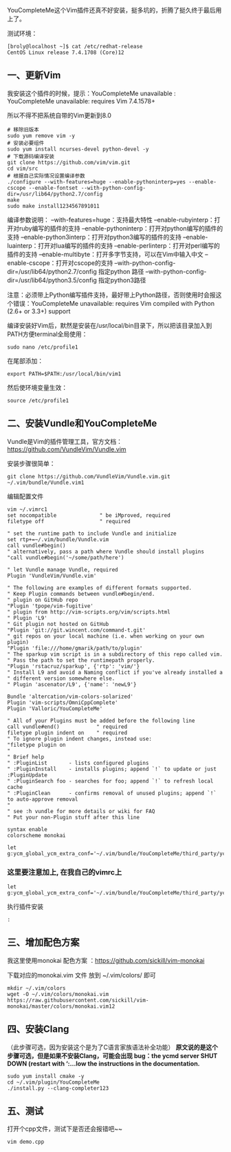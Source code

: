 YouCompleteMe这个Vim插件还真不好安装，挺多坑的，折腾了挺久终于最后用上了。

测试环境：

```
[broly@localhost ~]$ cat /etc/redhat-release 
CentOS Linux release 7.4.1708 (Core)12
```

## 一、更新Vim

我安装这个插件的时候，提示：YouCompleteMe unavailable : YouCompleteMe unavailable: requires Vim 7.4.1578+

所以不得不把系统自带的Vim更新到8.0

```
# 移除旧版本
sudo yum remove vim -y
# 安装必要组件
sudo yum install ncurses-devel python-devel -y
# 下载源码编译安装
git clone https://github.com/vim/vim.git
cd vim/src
# 根据自己实际情况设置编译参数
./configure --with-features=huge --enable-pythoninterp=yes --enable-cscope --enable-fontset --with-python-config-dir=/usr/lib64/python2.7/config
make
sudo make install1234567891011
```

编译参数说明：
–with-features=huge：支持最大特性
–enable-rubyinterp：打开对ruby编写的插件的支持
–enable-pythoninterp：打开对python编写的插件的支持
–enable-python3interp：打开对python3编写的插件的支持
–enable-luainterp：打开对lua编写的插件的支持
–enable-perlinterp：打开对perl编写的插件的支持
–enable-multibyte：打开多字节支持，可以在Vim中输入中文
–enable-cscope：打开对cscope的支持
–with-python-config-dir=/usr/lib64/python2.7/config 指定python 路径
–with-python-config-dir=/usr/lib64/python3.5/config 指定python3路径

注意：必须带上Python编写插件支持，最好带上Python路径，否则使用时会报这个错误：YouCompleteMe unavailable: requires Vim compiled with Python (2.6+ or 3.3+) support

编译安装好Vim后，默然是安装在/usr/local/bin目录下，所以把该目录加入到PATH方便terminal全局使用：

```
sudo nano /etc/profile1
```

在尾部添加：

```
export PATH=$PATH:/usr/local/bin/vim1
```

然后使环境变量生效：

```
source /etc/profile1
```

## 二、安装Vundle和YouCompleteMe

Vundle是Vim的插件管理工具，官方文档：https://github.com/VundleVim/Vundle.vim

安装步骤很简单：

```
git clone https://github.com/VundleVim/Vundle.vim.git ~/.vim/bundle/Vundle.vim1
```

编辑配置文件

```
vim ~/.vimrc1
set nocompatible              " be iMproved, required
filetype off                  " required

" set the runtime path to include Vundle and initialize
set rtp+=~/.vim/bundle/Vundle.vim
call vundle#begin()
" alternatively, pass a path where Vundle should install plugins
"call vundle#begin('~/some/path/here')

" let Vundle manage Vundle, required
Plugin 'VundleVim/Vundle.vim'

" The following are examples of different formats supported.
" Keep Plugin commands between vundle#begin/end.
" plugin on GitHub repo
"Plugin 'tpope/vim-fugitive'
" plugin from http://vim-scripts.org/vim/scripts.html
" Plugin 'L9'
" Git plugin not hosted on GitHub
"Plugin 'git://git.wincent.com/command-t.git'
" git repos on your local machine (i.e. when working on your own plugin)
"Plugin 'file:///home/gmarik/path/to/plugin'
" The sparkup vim script is in a subdirectory of this repo called vim.
" Pass the path to set the runtimepath properly.
"Plugin 'rstacruz/sparkup', {'rtp': 'vim/'}
" Install L9 and avoid a Naming conflict if you've already installed a
" different version somewhere else.
" Plugin 'ascenator/L9', {'name': 'newL9'}

Bundle 'altercation/vim-colors-solarized'
Plugin 'vim-scripts/OmniCppComplete'
Plugin 'Valloric/YouCompleteMe'

" All of your Plugins must be added before the following line
call vundle#end()            " required
filetype plugin indent on    " required
" To ignore plugin indent changes, instead use:
"filetype plugin on
"
" Brief help
" :PluginList       - lists configured plugins
" :PluginInstall    - installs plugins; append `!` to update or just :PluginUpdate
" :PluginSearch foo - searches for foo; append `!` to refresh local cache
" :PluginClean      - confirms removal of unused plugins; append `!` to auto-approve removal
"
" see :h vundle for more details or wiki for FAQ
" Put your non-Plugin stuff after this line

syntax enable
colorscheme monokai

let g:ycm_global_ycm_extra_conf='~/.vim/bundle/YouCompleteMe/third_party/ycmd/cpp/ycm/.ycm_extra_conf.py'12345678910111213141516171819202122232425262728293031323334353637383940414243444546474849505152
```

### **这里要注意加上, 在我自己的vimrc上**

```
let g:ycm_global_ycm_extra_conf='~/.vim/bundle/YouCompleteMe/third_party/ycmd/cpp/ycm/.ycm_extra_conf.py'1
```

执行插件安装

```
:
```

## 三、增加配色方案

我这里使用monokai 配色方案 ：https://github.com/sickill/vim-monokai

下载对应的monokai.vim 文件 放到 ~/.vim/colors/ 即可

```
mkdir ~/.vim/colors
wget -O ~/.vim/colors/monokai.vim https://raw.githubusercontent.com/sickill/vim-monokai/master/colors/monokai.vim12
```

## 四、安装Clang

（此步骤可选，因为安装这个是为了C语言家族语法补全功能）
**原文说的是这个步骤可选，但是如果不安装Clang，可能会出现 bug：the ycmd server SHUT DOWN (restart with ‘:…low the instructions in the documentation.**

```
sudo yum install cmake -y
cd ~/.vim/plugin/YouCompleteMe  
./install.py --clang-completer123
```

## 五、测试

打开个cpp文件，测试下是否还会报错吧~~

```
vim demo.cpp
```